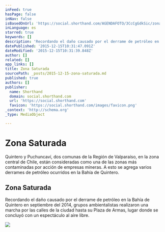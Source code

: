 ```yaml
---
inFeed: true
hasPage: false
inNav: false
isBasedOnUrl: 'https://social.shorthand.com/AGENDAFOTO/3CcCgGdkSic/zona-saturada'
inLanguage: es
starred: true
keywords: []
description: 'Recordando el daño causado por el derrame de petróleo en la Bahía de Quintero en septiembre del 2014, grupos ambientalistas realizaron una marcha por las calles de la ciudad hasta su Plaza de Armas, lugar donde se concluyó con un espectáculo al aire libre.'
datePublished: '2015-12-15T10:31:47.091Z'
dateModified: '2015-12-15T10:31:39.848Z'
author: []
related: []
app_links: []
title: Zona Saturada
sourcePath: _posts/2015-12-15-zona-saturada.md
published: true
authors: []
publisher:
  name: Shorthand
  domain: social.shorthand.com
  url: 'https://social.shorthand.com'
  favicon: 'https://social.shorthand.com/images/favicon.png'
_context: 'http://schema.org'
_type: MediaObject

---
```

# Zona Saturada

Quintero y Puchuncaví, dos comunas de la Región de Valparaíso, en la zona central de Chile, están consideradas como una de las zonas más contaminadas por acción de empresas mineras. A esto se agrega varios derrames de petróleo ocurridos en la Bahía de Quintero.

<article style=""><h1>Zona Saturada</h1><p>Recordando el daño causado por el derrame de petróleo en la Bahía de Quintero en septiembre del 2014, grupos ambientalistas realizaron una marcha por las calles de la ciudad hasta su Plaza de Armas, lugar donde se concluyó con un espectáculo al aire libre.</p><img src="https://s3-us-west-2.amazonaws.com/the-grid-img/p/ccd2b77f6591ba631b9a2dfebdc25d1f134e26dd.jpg" /></article>